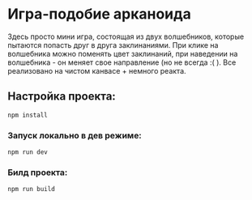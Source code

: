 # Игра-подобие арканоида
Здесь просто мини игра, состоящая из двух волшебников, которые пытаются попасть друг в друга заклинаниями. При клике на волшебника можно поменять цвет заклинаний, при наведении на волшебника - он меняет свое направление (но не всегда :( ). Все реализовано на чистом канвасе + немного реакта.
## Настройка проекта:
```
npm install
```
### Запуск локально в дев режиме:
```
npm run dev
```

### Билд проекта:
```
npm run build
```

